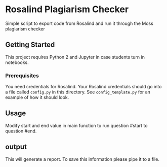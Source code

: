# Rosalind Plagiarism Checker

Simple script to export code from Rosalind and run it through the Moss plagiarism checker

## Getting Started

This project requires Python 2 and Jupyter in case students turn in notebooks.

### Prerequisites

You need credentials for Rosalind. Your Rosalind credentials should go into a file called `config.py` in this directory. See `config_template.py` for an example of how it should look.

## Usage

Modify start and end value in main function to run question #start to question #end.

## output
This will generate a report. To save this information
please pipe it to a file.
